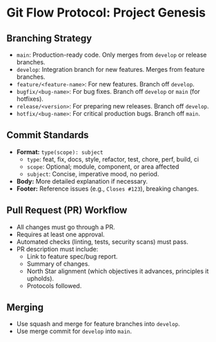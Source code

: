 # Git Flow Protocol: Project Genesis

## Branching Strategy
- `main`: Production-ready code. Only merges from `develop` or release branches.
- `develop`: Integration branch for new features. Merges from feature branches.
- `feature/<feature-name>`: For new features. Branch off `develop`.
- `bugfix/<bug-name>`: For bug fixes. Branch off `develop` or `main` (for hotfixes).
- `release/<version>`: For preparing new releases. Branch off `develop`.
- `hotfix/<bug-name>`: For critical production bugs. Branch off `main`.

## Commit Standards
- **Format:** `type(scope): subject`
  - `type`: feat, fix, docs, style, refactor, test, chore, perf, build, ci
  - `scope`: Optional; module, component, or area affected
  - `subject`: Concise, imperative mood, no period.
- **Body:** More detailed explanation if necessary.
- **Footer:** Reference issues (e.g., `Closes #123`), breaking changes.

## Pull Request (PR) Workflow
- All changes must go through a PR.
- Requires at least one approval.
- Automated checks (linting, tests, security scans) must pass.
- PR description must include:
  - Link to feature spec/bug report.
  - Summary of changes.
  - North Star alignment (which objectives it advances, principles it upholds).
  - Protocols followed.

## Merging
- Use squash and merge for feature branches into `develop`.
- Use merge commit for `develop` into `main`.
